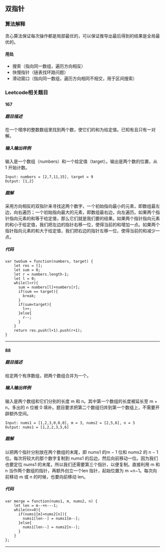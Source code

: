 ## 双指针
### 算法解释
贪心算法保证每次操作都是局部最优的，可以保证推导出最后得到的结果是全局最优的。
#### 用处
- 搜索（指向同一数组，遍历方向相反）
- 快慢指针（链表找环路问题）
- 滑动窗口（指向同一数组，遍历方向相同不相交，用于区间搜索）

### Leetcode相关题目
#### 167
##### 题目描述
在一个增序的整数数组里找到两个数，使它们的和为给定值。已知有且只有一对解。
##### 输入输出样例
输入是一个数组（numbers）和一个给定值（target）。输出是两个数的位置，从 1 开始计数。
```
Input: numbers = [2,7,11,15], target = 9
Output: [1,2]
```
##### 题解
采用方向相反的双指针来寻找这两个数字，一个初始指向最小的元素，即数组最左边，向右遍历；一个初始指向最大的元素，即数组最右边，向左遍历。如果两个指针指向元素的和等于给定值，那么它们就是我们要的结果。如果两个指针指向元素的和小于给定值，我们把左边的指针右移一位，使得当前的和增加一点。如果两个指针指向元素的和大于给定值，我们把右边的指针左移一位，使得当前的和减少一点。

##### 代码
```
var twoSum = function(numbers, target) {
    let res = []; 
    let sum = 0;
    let r = numbers.length-1;
    let l = 0;
    while(l<r){
      sum = numbers[l]+numbers[r];
      if(sum == target){
        break;
      }
      if(sum<target){
        l++;
      }else{
        r--;
      }
    }
    return res.push(l+1).push(r+1);
}
```
* * *
#### 88
##### 题目描述
给定两个有序数组，把两个数组合并为一个。
##### 输入输出样例
输入是两个数组和它们分别的长度 m 和 n。其中第一个数组的长度被延长至 m + n，多出的
n 位被 0 填补。题目要求把第二个数组归并到第一个数组上，不需要开辟额外空间。
```
Input: nums1 = [1,2,3,0,0,0], m = 3, nums2 = [2,5,6], n = 3
Output: nums1 = [1,2,2,3,5,6]

```
##### 题解
以把两个指针分别放在两个数组的末尾，即 nums1 的m − 1 位和 nums2 的 n − 1 位。每次将较大的那个数字复制到 nums1 的后边，然后向前移动一位。因为我们也要定位 nums1 的末尾，所以我们还需要第三个指针，以便复制。直接利用 m 和 n 当作两个数组的指针，再额外创立一个len 指针，起始位置为 m +n−1。每次向前移动 m 或 n 的时候，也要向前移动 len。
##### 代码
```
var merge = function(nums1, m, nums2, n) {
    let len = m--+n---1;
    while(n>=0){
      if(nums1[m]>nums2[n]){
        nums1[len--] = nums1[m--];
      }else{
        nums1[len--] = nums2[n--];
      }
    }
};
```
* * *
